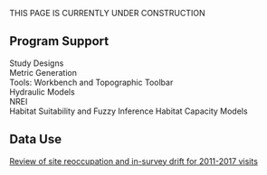 THIS PAGE IS CURRENTLY UNDER CONSTRUCTION
## Program Support
Study Designs  
Metric Generation  
Tools: Workbench and Topographic Toolbar    
Hydraulic Models  
NREI  
Habitat Suitability and Fuzzy Inference Habitat Capacity Models   

## Data Use  
[Review of site reoccupation and in-survey drift for 2011-2017 visits](SiteReoccupationReviewNotes.md)
